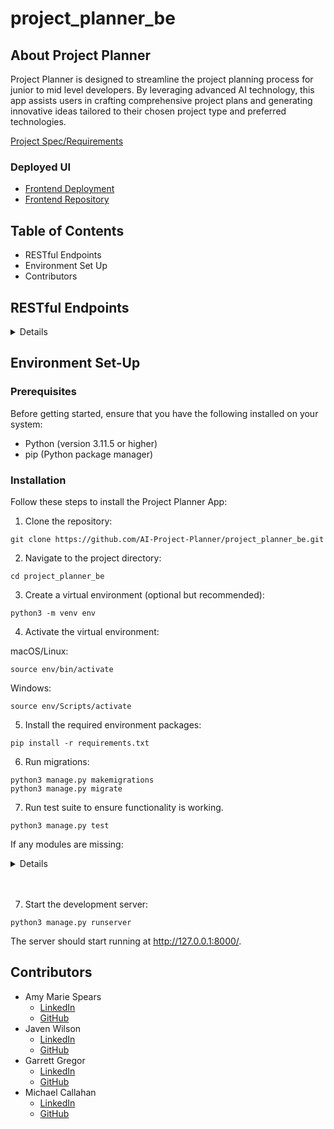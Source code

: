 # project_planner_be

## About Project Planner
Project Planner is designed to streamline the project planning process for junior to mid level developers. By leveraging advanced AI technology, this app assists users in crafting comprehensive project plans and generating innovative ideas tailored to their chosen project type and preferred technologies.

[Project Spec/Requirements](https://mod4.turing.edu/projects/capstone/)

### Deployed UI
- [Frontend Deployment]()
- [Frontend Repository](https://github.com/AI-Project-Planner/project-planner-ui)

## Table of Contents
- RESTful Endpoints
- Environment Set Up
- Contributors

## RESTful Endpoints
<details close>

### Generate a Project
<details close>

```http
POST /api/v1/users/:id/projects
```

#### Parameters:

```
:id => user_id
```

| Code | Description |
| :--- | :---------- |
| 200  | `OK`        |

#### Request Body:

```json
{
	"type": "frontend",
	"technologies": "react, typescript and javascript",
	"time": "1 week",
	"collaborators": 2
}
```

#### Example Response:

```json
{
	"id": "1",
	"type": "project",
	"attributes": {
		"name": "TaskMaster Pro",
		"steps": "Project Setup: Create Git repository and define project structure\nBackend Setup: Develop Express.js application, set up API routes\nDatabase Design: Design and implement database schema",
		"description": "TaskMaster Pro is an all-inclusive task management application designed to optimize team collaboration and productivity.",
	  "features": "User registration and login\nCreate, assign, update, and track tasks\nReal-time collaboration and updates\nPriority-based task categorization",
		"interactions": "User logs in to TaskMaster Pro account.\nDashboard displays tasks by priority: High, Medium, Low.\nUser adds a task, assigns it, and sets a due date.\nTask appears under the respective priority category.\nAssigned user starts task, status updates in real-time.\nUpon completion, task is marked as done and updates for all.",
		"colors": "#3498DB\n#27AE60\n#F39C12\n#F0F3F4\n#333333\n#E74C3C",
		"saved": false,
		"timeline": "week",
    "timeline_int": 1,
		"user_id": "1"
	}
}
```

Error Response:

| Code | Description |
| :--- | :---------- |
| 503  | `Server is down.` |

```json
	{
		"Error": "Server is down.",
		"Status": 500
	}
```

</details>

### Update Saved Status for A Users Project

<details close>

```http
PATCH /api/v1/users/:user_id/projects/:project_id/
```

#### Parameters:

```
:user_id => user_id
:project_id => project_id
```

| Code | Description |
| :--- | :---------- |
| 202  | `ACCEPTED`        |

#### Request Body:

```json
{
	"saved": "true"
}
```

#### Example Response:

```json
{
	"id": "1",
	"type": "project",
	"attributes": {
		"name": "TaskMaster Pro",
		"steps": "Project Setup: Create Git repository and define project structure\nBackend Setup: Develop Express.js application, set up API routes\nDatabase Design: Design and implement database schema",
		"description": "TaskMaster Pro is an all-inclusive task management application designed to optimize team collaboration and productivity.",
	  "features": "User registration and login\nCreate, assign, update, and track tasks\nReal-time collaboration and updates\nPriority-based task categorization",
		"interactions": "User logs in to TaskMaster Pro account.\nDashboard displays tasks by priority: High, Medium, Low.\nUser adds a task, assigns it, and sets a due date.\nTask appears under the respective priority category.\nAssigned user starts task, status updates in real-time.\nUpon completion, task is marked as done and updates for all.",
		"colors": "#3498DB\n#27AE60\n#F39C12\n#F0F3F4\n#333333\n#E74C3C",
		"saved": true,
		"timeline": "week",
    "timeline_int": 1,
		"user_id": "1"
	}
}
```

Error Response:

| Code | Description |
| :--- | :---------- |
| 404  | `Project or User ID not found.` |

```json
	{
		"Error": "Project or User ID not found.",
		"Status": 404
	}
```

</details>

### Get ALL of a Users Projects

<details close>

```http
GET /api/v1/users/:id/projects/
```

#### Parameters:

```
:id => user_id
```

| Code | Description |
| :--- | :---------- |
| 200  | `OK`        |


#### Example Response:

```json
{
  "data": 
  [
    {
      "id": "1",
      "type": "project",
      "attributes": {
        "name": "TaskMaster Pro",
        "steps": "Project Setup: Create Git repository and define project structure\nBackend Setup: Develop Express.js application, set up API routes\nDatabase Design: Design and implement database schema",
        "description": "TaskMaster Pro is an all-inclusive task management application designed to optimize team collaboration and productivity.",
        "features": "User registration and login\nCreate, assign, update, and track tasks\nReal-time collaboration and updates\nPriority-based task categorization",
        "interactions": "User logs in to TaskMaster Pro account.\nDashboard displays tasks by priority: High, Medium, Low.\nUser adds a task, assigns it, and sets a due date.\nTask appears under the respective priority category.\nAssigned user starts task, status updates in real-time.\nUpon completion, task is marked as done and updates for all.",
        "colors": "#3498DB\n#27AE60\n#F39C12\n#F0F3F4\n#333333\n#E74C3C",
        "saved": true,
        "timeline": "week",
        "timeline_int": 1,
        "user_id": "1"
      }
    },
    {
      "id": "2",
      "type": "project",
      "attributes": {
        "name": "Different Project Pro",
        "steps": "Project Setup: Create Git repository and define project structure\nBackend Setup: Develop Express.js application, set up API routes\nDatabase Design: Design and implement database schema",
        "description": "It's different!",
        "features": "User registration and login\nCreate, assign, update, and track tasks\nReal-time collaboration and updates\nPriority-based task categorization",
        "interactions": "User logs in to TaskMaster Pro account.\nDashboard displays tasks by priority: High, Medium, Low.\nUser adds a task, assigns it, and sets a due date.\nTask appears under the respective priority category.\nAssigned user starts task, status updates in real-time.\nUpon completion, task is marked as done and updates for all.",
        "colors": "#3498DB\n#27AE60\n#F39C12\n#F0F3F4\n#333333\n#E74C3C",
        "saved": true,
        "timeline": "days",
        "timeline_int": 4,
        "user_id": "1"
      }
    }
  ]
}
```

Error Response:

| Code | Description |
| :--- | :---------- |
| 404  | `User ID not found.` |

```json
	{
		"Error": "User ID not found.",
		"Status": 404
	}
```

</details>
</details>

## Environment Set-Up

### Prerequisites

Before getting started, ensure that you have the following installed on your system:

- Python (version 3.11.5 or higher)
- pip (Python package manager)

### Installation

Follow these steps to install the Project Planner App:

1. Clone the repository:

```
git clone https://github.com/AI-Project-Planner/project_planner_be.git
```

2. Navigate to the project directory:

```
cd project_planner_be
```

3. Create a virtual environment (optional but recommended):

```
python3 -m venv env
```

4. Activate the virtual environment:

macOS/Linux:

```
source env/bin/activate
```

Windows:

```
source env/Scripts/activate
```

5. Install the required environment packages:

```
pip install -r requirements.txt
```

6. Run migrations:

```
python3 manage.py makemigrations
python3 manage.py migrate
```

7. Run test suite to ensure functionality is working.

```
python3 manage.py test
```

If any modules are missing:

<details close>

```
pip install < MISSING MODULE >
```
</details>
</br>
</br>

7. Start the development server:

```
python3 manage.py runserver
```

The server should start running at http://127.0.0.1:8000/. 

## Contributors

- Amy Marie Spears
  - [LinkedIn](https://www.linkedin.com/in/amy-marie-spears-900997105/)
  - [GitHub](https://github.com/amspears007)
- Javen Wilson
  - [LinkedIn](https://www.linkedin.com/in/javen-wilson/)
  - [GitHub](https://github.com/javenb022)
- Garrett Gregor
  - [LinkedIn](https://www.linkedin.com/in/garrett-gregor/)
  - [GitHub](https://github.com/garrettgregor)
- Michael Callahan
  - [LinkedIn](https://www.linkedin.com/in/michaelcallahanjr/)
  - [GitHub](https://github.com/calforcal)